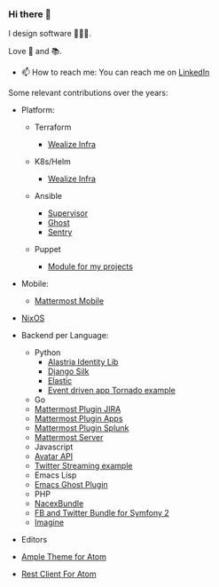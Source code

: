 ### Hi there 👋

I design software 👨🏽‍💻.

Love 🎸 and 📚.

- 📫 How to reach me: You can reach me on [LinkedIn](https://www.linkedin.com/in/javaguirre/)

Some relevant contributions over the years:

* Platform:
  * Terraform
    * [Wealize Infra](https://github.com/javaguirre/infra)

  * K8s/Helm
    * [Wealize Infra](https://github.com/javaguirre/infra/tree/master/coloqio)

  * Ansible
    * [Supervisor](https://github.com/Stouts/Stouts.supervisor/pulls?q=author%3Ajavaguirre)
    * [Ghost](https://github.com/javaguirre/ghost-ansible)
    * [Sentry](https://github.com/javaguirre/sentry-ansible-postgres-example)

  * Puppet
    * [Module for my projects](https://github.com/javaguirre/puppet-modules)

* Mobile:
  * [Mattermost Mobile](https://github.com/mattermost/mattermost-mobile/pulls?q=author%3Ajavaguirre)

* [NixOS](https://github.com/NixOS/nixpkgs/pulls?q=author%3Ajavaguirre)

* Backend per Language:
  * Python
    * [Alastria Identity Lib](https://github.com/javaguirre/alastria-identity-lib-py)
    * [Django Silk](https://github.com/jazzband/django-silk/pulls?q=author%3Ajavaguirre)
    * [Elastic](https://github.com/elastic/elasticsearch-py/pulls?q=author%3Ajavaguirre)
    * [Event driven app Tornado example](https://github.com/javaguirre/event-driven-chat-tornado-example)
  * Go
   * [Mattermost Plugin JIRA](https://github.com/javaguirre/mattermost-plugin-jira/pulls?q=author%3Ajavaguirre)
   * [Mattermost Plugin Apps](https://github.com/javaguirre/mattermost-plugin-apps/pulls?q=author%3Ajavaguirre)
   * [Mattermost Plugin Splunk](https://github.com/mattermost/mattermost-plugin-splunk/pulls?q=author%3Ajavaguirre)
   * [Mattermost Server](https://github.com/javaguirre/mattermost-server/pulls?q=author%3Ajavaguirre)
  * Javascript
   * [Avatar API](https://github.com/javaguirre/avatar-api)
   * [Twitter Streaming example](https://github.com/javaguirre/twitter-streaming-api-example)
  * Emacs Lisp
   * [Emacs Ghost Plugin](https://github.com/javaguirre/ghost-blog-emacs)
  * PHP
   * [NacexBundle](https://github.com/javaguirre/NacexBundle)
   * [FB and Twitter Bundle for Symfony 2](https://github.com/javaguirre/EWZAuthBundle)
   * [Imagine](https://github.com/php-imagine/Imagine/pulls?q=author%3Ajavaguirre)
* Editors
 * [Ample Theme for Atom](https://github.com/javaguirre/ample-syntax)
 * [Rest Client For Atom](https://github.com/javaguirre/rest-client)
